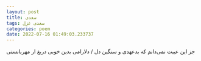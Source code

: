 ```yaml
---
layout: post
title: سعدی
tags: سعدی غزل
categories: poem
date: 2022-07-16 01:49:03.233737
---
```


جز این عیبت نمی‌دانم که بدعهدی و سنگین دل / دلارامی بدین خوبی دریغ ار مهربانستی